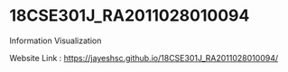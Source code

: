 # 18CSE301J_RA2011028010094
Information Visualization

Website Link :
https://jayeshsc.github.io/18CSE301J_RA2011028010094/
